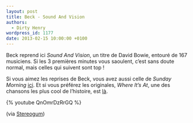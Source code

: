 ```yaml
---
layout: post
title: Beck - Sound And Vision
authors:
  - Dirty Henry
wordpress_id: 1177
date: 2013-02-15 10:00:00 +0100
---
```


Beck reprend ici _Sound And Vision_, un titre de David Bowie, entouré de 167
musiciens. Si les 3 premières minutes vous saoulent, c’est sans doute normal,
mais celles qui suivent sont top !

Si vous aimez les reprises de Beck, vous avez aussi celle de _Sunday Morning_
[ici][i1178]. Et si vous préférez les originales, _Where It’s At_, une des
chansons les plus cool de l’histoire, est [là][i991].

{% youtube QnOmrDzRrGQ %}

(via
[Stereogum](https://stereogum.com/1257281/watch-beck-cover-bowies-%E2%80%9Csound-and-vision%E2%80%9D-with-a-167-piece-orchestra/franchises/commercial-appeal/))

[i1178]: https://www.deadrooster.org/beck-et-son-record-club-sunday-morning/
[i991]: https://www.deadrooster.org/beck-where-it-s-at/
